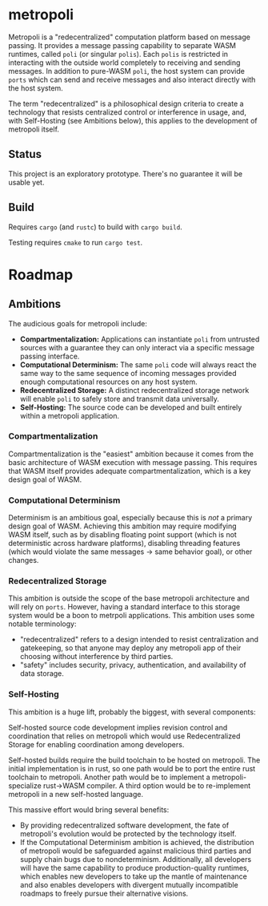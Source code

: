 # metropoli

Metropoli is a "redecentralized" computation platform based on message passing. It provides a message passing capability to separate WASM runtimes, called `poli` (or singular `polis`). Each `polis` is restricted in interacting with the outside world completely to receiving and sending messages. In addition to pure-WASM `poli`, the host system can provide `ports` which can send and receive messages and also interact directly with the host system.

The term "redecentralized" is a philosophical design criteria to create a technology that resists centralized control or interference in usage, and, with Self-Hosting (see Ambitions below), this applies to the development of metropoli itself.

## Status

This project is an exploratory prototype. There's no guarantee it will be usable yet.

## Build

Requires `cargo` (and `rustc`) to build with `cargo build`.

Testing requires `cmake` to run `cargo test`.

# Roadmap

## Ambitions

The audicious goals for metropoli include:

- **Compartmentalization:** Applications can instantiate `poli` from untrusted sources with a guarantee they can only interact via a specific message passing interface.
- **Computational Determinism:** The same `poli` code will always react the same way to the same sequence of incoming messages provided enough computational resources on any host system.
- **Redecentralized Storage:** A distinct redecentralized storage network will enable `poli` to safely store and transmit data universally.
- **Self-Hosting:** The source code can be developed and built entirely within a metropoli application.

### Compartmentalization

Compartmentalization is the "easiest" ambition because it comes from the basic architecture of WASM execution with message passing. This requires that WASM itself provides adequate compartmentalization, which is a key design goal of WASM.

### Computational Determinism

Determinism is an ambitious goal, especially because this is _not_ a primary design goal of WASM. Achieving this ambition may require modifying WASM itself, such as by disabling floating point support (which is not deterministic across hardware platforms), disabling threading features (which would violate the same messages -> same behavior goal), or other changes.

### Redecentralized Storage

This ambition is outside the scope of the base metropoli architecture and will rely on `ports`. However, having a standard interface to this storage system would be a boon to metrpoli applications. This ambition uses some notable terminology:

- "redecentralized" refers to a design intended to resist centralization and gatekeeping, so that anyone may deploy any metropoli app of their choosing without interference by third parties.
- "safety" includes security, privacy, authentication, and availability of data storage.

### Self-Hosting

This ambition is a huge lift, probably the biggest, with several components:

Self-hosted source code development implies revision control and coordination that relies on metropoli which would use Redecentralized Storage for enabling coordination among developers.

Self-hosted builds require the build toolchain to be hosted on metropoli. The initial implementation is in rust, so one path would be to port the entire rust toolchain to metropoli. Another path would be to implement a metropoli-specialize rust->WASM compiler. A third option would be to re-implement metropoli in a new self-hosted language.

This massive effort would bring several benefits:

- By providing redecentralized software development, the fate of metropoli's evolution would be protected by the technology itself.
- If the Computational Determinism ambition is achieved, the distribution of metropoli would be safeguarded against malicious third parties and supply chain bugs due to nondeterminism. Additionally, all developers will have the same capability to produce production-quality runtimes, which enables new developers to take up the mantle of maintenance and also enables developers with divergent mutually incompatible roadmaps to freely pursue their alternative visions.

